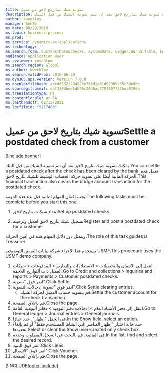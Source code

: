 ```yaml
---
title: تسوية شيك بتاريخ لاحق من عميل
description: يمكنك تسوية شيك بتاريخ لاحق بعد أن تتم تسوية الشيك من قبل البنك.
author: kweekley
manager: AnnBe
ms.date: 08/29/2018
ms.topic: business-process
ms.prod: ''
ms.service: dynamics-ax-applications
ms.technology: ''
ms.search.form: CustPostDatedChecks, SystemDate, LedgerJournalTable, LedgerJournalTransDaily, LedgerTransVoucher
audience: Application User
ms.reviewer: roschlom
ms.search.region: Global
ms.author: kweekley
ms.search.validFrom: 2016-06-30
ms.dyn365.ops.version: Version 7.0.0
ms.openlocfilehash: abcd6532c294223e768d1a01d97309e35c30edbe
ms.sourcegitcommit: eaf330dbee1db96c20d5ac479f007747bea079eb
ms.translationtype: HT
ms.contentlocale: ar-SA
ms.lasthandoff: 02/15/2021
ms.locfileid: "5217400"
---
```

# <a name="settle-a-postdated-check-from-a-customer"></a><span data-ttu-id="d9aab-103">تسوية شيك بتاريخ لاحق من عميل</span><span class="sxs-lookup"><span data-stu-id="d9aab-103">Settle a postdated check from a customer</span></span>

[!include [banner](../../includes/banner.md)]

<span data-ttu-id="d9aab-104">يمكنك تسوية شيك بتاريخ لاحق بعد أن تتم تسوية الشيك من قبل البنك.</span><span class="sxs-lookup"><span data-stu-id="d9aab-104">You can settle a postdated check after the check has been cleared by the bank.</span></span> <span data-ttu-id="d9aab-105">تعمل هذه الحركة المالية أيضًا على تسوية حركة الحساب الوسيط للشيك بتاريخ لاحق.</span><span class="sxs-lookup"><span data-stu-id="d9aab-105">This financial transaction also clears the bridge account transaction for the postdated check.</span></span> 

<span data-ttu-id="d9aab-106">يجب إكمال المهام التالية قبل بدء هذه المهمة.</span><span class="sxs-lookup"><span data-stu-id="d9aab-106">The following tasks must be complete before you start this one.</span></span>

1) <span data-ttu-id="d9aab-107">إعداد شيكات بتاريخ لاحق</span><span class="sxs-lookup"><span data-stu-id="d9aab-107">Set up postdated checks</span></span>

2) <span data-ttu-id="d9aab-108">تسجيل شيك بتاريخ لاحق لعميل وترحيله</span><span class="sxs-lookup"><span data-stu-id="d9aab-108">Register and post a postdated check for a customer</span></span> 



<span data-ttu-id="d9aab-109">ويتمثل دور دلائل المهام هذه في أمين الخزانة.</span><span class="sxs-lookup"><span data-stu-id="d9aab-109">The role of this task guides is Treasurer.</span></span>



<span data-ttu-id="d9aab-110">يستخدم هذا الإجراء شركة بيانات العرض التوضيحي USMF.</span><span class="sxs-lookup"><span data-stu-id="d9aab-110">This procedure uses the USMF demo company.</span></span>

1. <span data-ttu-id="d9aab-111">انتقل إلى الائتمان والتحصيلات > الاستعلامات والتقارير > المدفوعات > شيكات العميل ذات التواريخ اللاحقة.</span><span class="sxs-lookup"><span data-stu-id="d9aab-111">Go to Credit and collections > Inquiries and reports > Payments > Customer postdated checks.</span></span>
2. <span data-ttu-id="d9aab-112">انقر فوق "تسوية".</span><span class="sxs-lookup"><span data-stu-id="d9aab-112">Click Settle.</span></span>
3. <span data-ttu-id="d9aab-113">انقر فوق "تسوية إدخالات التسوية".</span><span class="sxs-lookup"><span data-stu-id="d9aab-113">Click Settle clearing entries.</span></span>
    * <span data-ttu-id="d9aab-114">قم بتسوية حساب العميل لحركة الشيك.</span><span class="sxs-lookup"><span data-stu-id="d9aab-114">Settle the customer account for the check transaction.</span></span>  
4. <span data-ttu-id="d9aab-115">قم بإغلاق الصفحة.</span><span class="sxs-lookup"><span data-stu-id="d9aab-115">Close the page.</span></span>
5. <span data-ttu-id="d9aab-116">انتقل إلى دفتر الأستاذ العام > إدخالات دفتر اليومية > دفاتر اليومية العامة‬.</span><span class="sxs-lookup"><span data-stu-id="d9aab-116">Go to General ledger > Journal entries > General journals.</span></span>
6. <span data-ttu-id="d9aab-117">في الحقل "إظهار"، حدد خيارًا.</span><span class="sxs-lookup"><span data-stu-id="d9aab-117">In the Show field, select an option.</span></span>
7. <span data-ttu-id="d9aab-118">حدد خانة اختيار "إظهار العناصر التي أنشاها المستخدم فقط" أو قم بإلغاء تحديدها.</span><span class="sxs-lookup"><span data-stu-id="d9aab-118">Select or clear the Show user-created only check box.</span></span>
8. <span data-ttu-id="d9aab-119">في القائمة، قم بالبحث عن السجل المطلوب وحدده.</span><span class="sxs-lookup"><span data-stu-id="d9aab-119">In the list, find and select the desired record.</span></span>
9. <span data-ttu-id="d9aab-120">انقر فوق البنود.</span><span class="sxs-lookup"><span data-stu-id="d9aab-120">Click Lines.</span></span>
10. <span data-ttu-id="d9aab-121">انقر فوق "الإيصال".</span><span class="sxs-lookup"><span data-stu-id="d9aab-121">Click Voucher.</span></span>
11. <span data-ttu-id="d9aab-122">قم بإغلاق الصفحة.</span><span class="sxs-lookup"><span data-stu-id="d9aab-122">Close the page.</span></span>



[!INCLUDE[footer-include](../../../includes/footer-banner.md)]